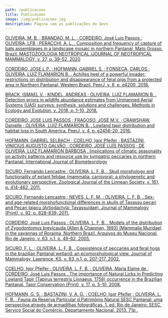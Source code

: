 ```yaml
---
path: /publicacoes
title: Publicações
image: /img/publicacoes.jpg
description: Página com as publicações do Gevs
---
```

[  OLIVEIRA, M. B. ; BRANDAO, M. L. ; CORDEIRO, José Luis Passos ; OLIVEIRA, LFB ; PERACCHI, A. L. . Composition and frequency of capture of bats assemblages in a landscape mosaic in northern Pantanal, Mato Grosso, Brazil. MASTOZOOLOGIA NEOTROPICAL /JOURNAL OF NEOTROPICAL MAMMALOGY, v. 27, p. 39-52, 2020](https://mn.sarem.org.ar/article/composition-and-frequency-of-capture-of-bat-assemblages-in-a-landscape-mosaic-in-northern-pantanal-brazil/)

[  CORDEIRO, JOSE L.P. ; HOFMANN, GABRIEL S. ; FONSECA, CARLOS ; OLIVEIRA, LUIZ FLAMARION B. . Achilles heel of a powerful invader: restrictions on distribution and disappearance of feral pigs from a protected area in Northern Pantanal, Western Brazil. PeerJ, v. 6, p. e4200, 2018. ](https://peerj.com/articles/4200/)

[  BRACK, ISMAEL V. ; KINDEL, ANDREAS ; OLIVEIRA, LUIZ FLAMARION B. . Detection errors in wildlife abundance estimates from Unmanned Aerial Systems (UAS) surveys: synthesis, solutions and challenges. Methods in Ecology and Evolution, v. 2018, p. 1-10, 2018.](https://besjournals.onlinelibrary.wiley.com/doi/full/10.1111/2041-210X.13026)

[  CORDEIRO, JOSE LUIS PASSOS ; FRAGOSO, JOSÉ M.V. ; CRAWSHAW, Danielle ; OLIVEIRA, LUIZ FLAMARION B. . Lowland tapir distribution and habitat loss in South America. PeerJ, v. 4, p. e2456-20, 2016. ](https://peerj.com/articles/2456/)

[  HOFMANN, GABRIEL SELBACH ; COELHO, Igor Pfeifer ; BASTAZINI, VINICIUS AUGUSTO GALVÃO ; CORDEIRO, JOSÉ LUÍS PASSOS ; DE OLIVEIRA, LUIZ FLAMARION BARBOSA . Implications of climatic seasonality on activity patterns and resource use by sympatric peccaries in northern Pantanal. International Journal of Biometeorology](https://link.springer.com/article/10.1007%2Fs00484-015-1040-8)

[ SICURO, Fernando Lencastre ; OLIVEIRA, L. F. B. . Skull morphology and functionality of extant felidae (mammalia: carnivora): a phylogenetic and evolutionary perspective. Zoological Journal of the Linnean Society, v. 161, p. 414-462, 2011.](http://dx.doi.org/10.1111/j.1096-3642.2010.00636.x)

[SICURO, Fernando Lencastre ; NEVES, L. F. M. ; OLIVEIRA, L. F. B. . Sex- and age-related morphofunctional differences in skulls of Tayassu pecari and Pecari tajacu (Artiodactyla: Tayassuidae). Journal of Mammalogy (Print), v. 92, p. 828-839, 2011.](http://dx.doi.org/10.1644/10-MAMM-A-336.1)

[CORDEIRO, José Luis Passos ; OLIVEIRA, L. F. B. . Models of the distribution of Zygodontomys brevicauda (Allen & Chapman, 1893) (Mammalia Muridae) in the savannas of Roraima, Northern Brazil. Arquivos do Museu Nacional, Rio de Janeiro, v. 63, n.1, p. 49-62, 2005.](http://www.ecologia.ufrgs.br/labgeo/arquivos/Publicacoes/Periodicos/2005/Cordeiro_e_Oliveira_2005_Models_distribution_Zygodontomys_brevicauda.pdf)

[SICURO, F. L. ; OLIVEIRA, L. F. B. . Coexistence of peccaries and feral hogs in the brazilian Pantanal wetland: an ecomorphological view. Journal of Mammalogy, Lawrence, KS, v. 83, n.1, p. 207-217, 2002.](https://doi.org/10.1644/1545-1542(2002)083%3C0207:COPAFH%3E2.0.CO;2)

[COELHO, Igor Pfeifer ; OLIVEIRA, L. F. B. ; OLIVEIRA, Maria Elaine de ; CORDEIRO, José Luis Passos . The importance of Natural Licks in Predicting Lowland Tapir (Tapirus terrestris Linnaeus, 1758) occurrence in the Brazilian Pantanal. Tapir Conservation (Print), v. 17, p. 5-10, 2008.](http://hdl.handle.net/10183/7747)

[HOFMANN, G. S. ; BASTAZINI, V. A. G. ; COELHO, Igor Pfeifer ; OLIVEIRA, L. F. B. . Fauna da Reserva Particular d Patrimônio Natural SESC Pantanal: uma perspectiva através de armadilhas fotográficas. 1. ed. Rio de Janeiro: SESC, Serviço Social do Comércio, Departamento Nacional, 2013. 71p .](https://www.sescpantanal.com.br/arquivos/cadastro-itens/layout-6/arquivos/file-636004641363334343.pdf)